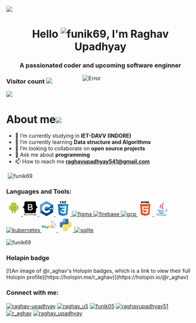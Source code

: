 ![](https://mir-s3-cdn-cf.behance.net/project_modules/fs/54b6c068097599.5b50bca476b9b.gif)
<h1 align="center">Hello <img src="https://images-wixmp-ed30a86b8c4ca887773594c2.wixmp.com/f/a50d005c-a1fa-4667-acc0-f9e5a6cc3ccf/d967j7q-543ba131-dc71-450e-af90-9a9dfca08f07.gif?token=eyJ0eXAiOiJKV1QiLCJhbGciOiJIUzI1NiJ9.eyJpc3MiOiJ1cm46YXBwOjdlMGQxODg5ODIyNjQzNzNhNWYwZDQxNWVhMGQyNmUwIiwic3ViIjoidXJuOmFwcDo3ZTBkMTg4OTgyMjY0MzczYTVmMGQ0MTVlYTBkMjZlMCIsImF1ZCI6WyJ1cm46c2VydmljZTpmaWxlLmRvd25sb2FkIl0sIm9iaiI6W1t7InBhdGgiOiIvZi9hNTBkMDA1Yy1hMWZhLTQ2NjctYWNjMC1mOWU1YTZjYzNjY2YvZDk2N2o3cS01NDNiYTEzMS1kYzcxLTQ1MGUtYWY5MC05YTlkZmNhMDhmMDcuZ2lmIn1dXX0.aFBa3nF1flby5D9XrKJk-MFrkCk6nKWT_SX_hWFuDB4" width="25" alt="funik69" />, I'm Raghav Upadhyay</h1>
<h3 align="center">A passionated coder and upcoming software enginner</h3>
<img align="right" alt="Error" width="300" src="https://giffiles.alphacoders.com/140/14060.gif">
<h3>Visitor count <img width="30" src="https://media.tenor.com/VavSdtvIXEgAAAAi/namaste.gif" />
</h3>
<img src="https://profile-counter.glitch.me/Funik69/count.svg" />
<h1>About me<img width="23" src="https://img.icons8.com/fluency/512/finn.png" /></h1>


- 🔭 I’m currently studying in **IET-DAVV (INDORE)**
- 🌱 I’m currently learning **Data structure and Algorithms**
- 👯 I’m looking to collaborate on **open source projects** 
- 💬 Ask me about **programming** 
- 📫 How to reach me **raghavupadhyay541@gmail.com**

<p>&nbsp;<img align="center" src="https://github-readme-stats.vercel.app/api?username=funik69&show_icons=true&locale=en" alt="funik69" /></p>


<h3 align="left">Languages and Tools:</h3>
<p align="left"> <a href="https://developer.android.com" target="_blank" rel="noreferrer"> <img src="https://raw.githubusercontent.com/devicons/devicon/master/icons/android/android-original-wordmark.svg" alt="android" width="40" height="40"/> </a> <a href="https://getbootstrap.com" target="_blank" rel="noreferrer"> <img src="https://raw.githubusercontent.com/devicons/devicon/master/icons/bootstrap/bootstrap-plain-wordmark.svg" alt="bootstrap" width="40" height="40"/> </a> <a href="https://www.w3schools.com/cpp/" target="_blank" rel="noreferrer"><img src="https://raw.githubusercontent.com/devicons/devicon/master/icons/cplusplus/cplusplus-original.svg" alt="cplusplus" width="40" height="40"/> </a> <a href="https://www.w3schools.com/css/" target="_blank" rel="noreferrer"> <img src="https://raw.githubusercontent.com/devicons/devicon/master/icons/css3/css3-original-wordmark.svg" alt="css3" width="40" height="40"/> </a> <a href="https://www.figma.com/" target="_blank" rel="noreferrer"> <img src="https://www.vectorlogo.zone/logos/figma/figma-icon.svg" alt="figma" width="40" height="40"/> </a> <a href="https://firebase.google.com/" target="_blank" rel="noreferrer"> <img src="https://www.vectorlogo.zone/logos/firebase/firebase-icon.svg" alt="firebase" width="40" height="40"/> </a> <a href="https://cloud.google.com" target="_blank" rel="noreferrer"> <img src="https://www.vectorlogo.zone/logos/google_cloud/google_cloud-icon.svg" alt="gcp" width="40" height="40"/> </a> <a href="https://www.w3.org/html/" target="_blank" rel="noreferrer"> <img src="https://raw.githubusercontent.com/devicons/devicon/master/icons/html5/html5-original-wordmark.svg" alt="html5" width="40" height="40"/> </a> <a href="https://www.java.com" target="_blank" rel="noreferrer"> <img src="https://raw.githubusercontent.com/devicons/devicon/master/icons/java/java-original.svg" alt="java" width="40" height="40"/> </a> <a href="https://kubernetes.io" target="_blank" rel="noreferrer"> <img src="https://www.vectorlogo.zone/logos/kubernetes/kubernetes-icon.svg" alt="kubernetes" width="40" height="40"/> </a> <a href="https://www.mysql.com/" target="_blank" rel="noreferrer"> <img src="https://raw.githubusercontent.com/devicons/devicon/master/icons/mysql/mysql-original-wordmark.svg" alt="mysql" width="40" height="40"/> </a> <a href="https://www.python.org" target="_blank" rel="noreferrer"> <img src="https://raw.githubusercontent.com/devicons/devicon/master/icons/python/python-original.svg" alt="python" width="40" height="40"/> </a> <a href="https://www.sqlite.org/" target="_blank" rel="noreferrer"> <img src="https://www.vectorlogo.zone/logos/sqlite/sqlite-icon.svg" alt="sqlite" width="40" height="40"/> </a> </p>
<p><img align="center" src="https://github-readme-streak-stats.herokuapp.com/?user=funik69&" alt="funik69" /></p>

<h3>Holapin badge</h3>
[![An image of @r_aghav's Holopin badges, which is a link to view their full Holopin profile](https://holopin.me/r_aghav)](https://holopin.io/@r_aghav)

<h3 align="left">Connect with me:</h3>
<p align="left">
<a href="https://www.linkedin.com/in/raghav-upadhyay-80336b229/" target="blank"><img align="center" src="https://www.svgrepo.com/show/448234/linkedin.svg" alt="raghav-upadhyay" height="30" width="40" /></a>
<a href="https://instagram.com/raghav_u5" target="blank"><img align="center" src="https://www.svgrepo.com/show/452229/instagram-1.svg" alt="raghav_u5" height="30" width="40" /></a>
<a href="https://www.codechef.com/users/funik05" target="blank"><img align="center" src="https://cdn.codechef.com/images/cc-logo.svg" alt="funik05" height="30" width="40" /></a>
<a href="https://www.hackerrank.com/raghavupadhyay51" target="blank"><img align="center" src="https://yt3.ggpht.com/a-/AAuE7mClb--9agxLWA3xKVeTZ_GbTZrs6RaIkhpEIA=s900-mo-c-c0xffffffff-rj-k-no" alt="raghavupadhyay51" height="30" width="40" /></a>
<a href="https://www.leetcode.com/r_aghav" target="blank"><img align="center" src="https://leetcode.com/_next/static/images/logo-dark-c96c407d175e36c81e236fcfdd682a0b.png" alt="r_aghav" width="30" /></a>
<a href="https://auth.geeksforgeeks.org/user/raghav_upadhyay" target="blank"><img align="center" src="https://media.geeksforgeeks.org/gfg-gg-logo.svg" alt="raghav_upadhyay" height="30" width="40" /></a>
</p>





